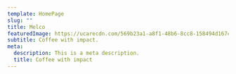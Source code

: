 ```yaml
---
template: HomePage
slug: ""
title: Melco
featuredImage: https://ucarecdn.com/569b23a1-a8f1-48b6-8cc8-158494d167cf/
subtitle: Coffee with impact.
meta:
  description: This is a meta description.
  title: Coffee with impact
---
```



[](https://app.netlify.com/start/deploy?repository=https://github.com/thriveweb/yellowcake&stack=cms)